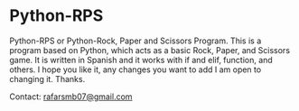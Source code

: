 # Python-RPS
Python-RPS or Python-Rock, Paper and Scissors Program. 
This is a program based on Python, which acts as a basic Rock, Paper, and Scissors game. 
It is written in Spanish and it works with if and elif, function, and others. 
I hope you like it, any changes you want to add I am open to changing it. Thanks.

Contact: rafarsmb07@gmail.com
